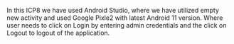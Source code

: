 In this ICP8 we have used Android Studio, where we have utilized empty new activity and used Google Pixle2 with latest Android 11 version. Where user needs to click on Login by entering admin credentials and the click on Logout to logout of the application.
